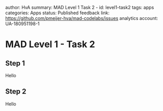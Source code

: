 author: HvA
summary: MAD Level 1 Task 2 - 
id: level1-task2
tags: apps
categories: Apps
status: Published
feedback link: https://github.com/pmeijer-hva/mad-codelabs/issues
analytics account: UA-180951198-1

# MAD Level 1 - Task 2

## Step 1

Hello

## Step 2

Hello
